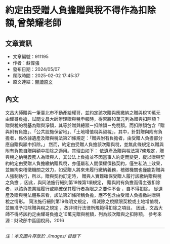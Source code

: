 # 約定由受贈人負擔贈與稅不得作為扣除額,曾榮耀老師

## 文章資訊
- 文章編號：911195
- 作者：蘇偉強
- 發布日期：2024/05/07
- 爬取時間：2025-02-02 17:45:37
- 原文連結：[閱讀原文](https://real-estate.get.com.tw/Columns/detail.aspx?no=911195)

## 內文
文昌大師贈與一筆臺北市不動產給耀哥，並約定該次贈與應繳納之贈與稅10萬元由耀哥負擔，試問文昌大師辦理贈與稅申報時，得否將10萬元列為贈與扣除額？
贈與稅的稅基為贈與淨額，其等於贈與總額－扣除額－免稅額。而扣除額包含「贈與附有負擔」、「公共設施保留地」、「土地增值稅與契稅」，其中，針對贈與附有負擔者，係依據遺產及贈與稅法第21條規定：「贈與附有負擔者，由受贈人負擔部分應自贈與額中扣除。」
然而，約定由受贈人負擔該次贈與稅，並無此條規定以贈與附有負擔自贈與額中扣除之適用。其理由如下：
依遺產及贈與稅法第7條規定，贈與稅之納稅義務人為贈與人，其公法上負擔並不因當事人約定而變更，縱以贈與契約約定由受贈人負擔繳納贈與稅，亦僅屬私人間債權債務契約，僅生私法上效果，並無拘束稽徵機關之效力，如受贈人將來未履行繳納義務，稽徵機關也僅能對贈與人強制執行，所以，贈與契約訂定時，
贈與人實難確保受贈人履行該繳納贈與稅之負擔
，因此，與同法施行細則第18條第1項規定，
贈與附有負擔而得主張扣除者，以該負擔業經履行或能確保其履行者為限之之要件不合
，自不得扣除。
從遺產及贈與稅法體系來看，該法第21條所稱負擔，應不包含由受贈人負擔繳納贈與稅之情形。
同法施行細則第19條明文規定，
得減除之稅賦限契稅或土地增值稅，並無准予扣除贈與稅之規定
，故非現行法律所規範得扣除之項目。
因此，文昌大師不得將該約定由耀哥負擔之10萬元贈與稅額，列為該次贈與之扣除額。
參考來源：財政部中區國稅局，2016

---
*注：本文圖片存放於 ./images/ 目錄下*
